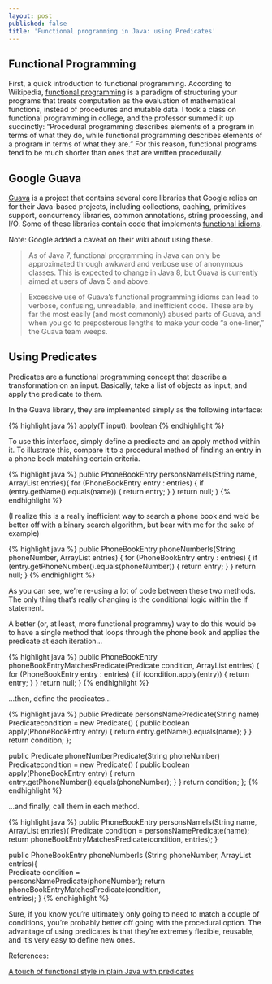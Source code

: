 ```yaml
---
layout: post
published: false
title: 'Functional programming in Java: using Predicates'
---
```

## Functional Programming

First, a quick introduction to functional programming. According to Wikipedia, [functional programming](http://en.wikipedia.org/wiki/Functional_programming) is a paradigm of structuring your programs that treats computation as the evaluation of mathematical functions, instead of procedures and mutable data. I took a class on functional programming in college, and the professor summed it up succinctly: “Procedural programming describes elements of a program in terms of what they do, while functional programming describes elements of a program in terms of what they are.” For this reason, functional programs tend to be much shorter than ones that are written procedurally.

## Google Guava

[Guava](https://code.google.com/p/guava-libraries/) is a project that contains several core libraries that Google relies on for their Java-based projects, including collections, caching, primitives support, concurrency libraries, common annotations, string processing, and I/O. Some of these libraries contain code that implements [functional idioms](https://code.google.com/p/guava-libraries/wiki/FunctionalExplained).

Note: Google added a caveat on their wiki about using these.

> As of Java 7, functional programming in Java can only be approximated through awkward and verbose use of anonymous classes. This is expected to change in Java 8, but Guava is currently aimed at users of Java 5 and above.

> Excessive use of Guava’s functional programming idioms can lead to verbose, confusing, unreadable, and inefficient code. These are by far the most easily (and most commonly) abused parts of Guava, and when you go to preposterous lengths to make your code “a one-liner,” the Guava team weeps.

## Using Predicates

Predicates are a functional programming concept that describe a transformation on an input. Basically, take a list of objects as input, and apply the predicate to them.

In the Guava library, they are implemented simply as the following interface:

{% highlight java %}
apply(T input): boolean
{% endhighlight %}

To use this interface, simply define a predicate and an apply method within it. To illustrate this, compare it to a procedural method of finding an entry in a phone book matching certain criteria.

{% highlight java %}
public PhoneBookEntry personsNameIs(String name, ArrayList<PhoneBookEntry> entries){
  for (PhoneBookEntry entry : entries) {
    if (entry.getName().equals(name)) {
      return entry;
    }
  }
  return null;
}
{% endhighlight %}

(I realize this is a really inefficient way to search a phone book and we’d be better off with a binary search algorithm, but bear with me for the sake of example)

{% highlight java %}
public PhoneBookEntry phoneNumberIs(String phoneNumber, ArrayList<PhoneBookEntry> entries) {
  for (PhoneBookEntry entry : entries) {
    if (entry.getPhoneNumber().equals(phoneNumber)) {
      return entry;
    }
  }
  return null;
}
{% endhighlight %}

As you can see, we’re re-using a lot of code between these two methods. The only thing that’s really changing is the conditional logic within the if statement.

A better (or, at least, more functional programmy) way to do this would be to have a single method that loops through the phone book and applies the predicate at each iteration…

{% highlight java %}
public PhoneBookEntry phoneBookEntryMatchesPredicate(Predicate<PhoneBookEntry> condition, ArrayList<PhoneBookEntry> entries) {
  for (PhoneBookEntry entry : entries) {
    if (condition.apply(entry)) {
      return entry;
    }
  }
  return null;
}
{% endhighlight %}

...then, define the predicates…

{% highlight java %}
public Predicate<PhoneBookEntry> personsNamePredicate(String name)       
    Predicate<PhoneBookEntry >condition = new 
    Predicate<PhoneBookEntry>() {
        public boolean apply(PhoneBookEntry entry) {
            return entry.getName().equals(name);
        }
    }
    return condition;
};

public Predicate<PhoneBookEntry> phoneNumberPredicate(String phoneNumber)       
    Predicate<PhoneBookEntry >condition = new 
    Predicate<PhoneBookEntry>() {
        public boolean apply(PhoneBookEntry entry) {
            return entry.getPhoneNumber().equals(phoneNumber);
        }
    }
    return condition;
};
{% endhighlight %}

...and finally, call them in each method.

{% highlight java %}
public PhoneBookEntry personsNameIs(String name, ArrayList<PhoneBookEntry> entries){
    Predicate<PhoneBookEntry> condition = personsNamePredicate(name);
    return phoneBookEntryMatchesPredicate(condition, entries);
}

public PhoneBookEntry phoneNumberIs (String phoneNumber, ArrayList<PhoneBookEntry> entries){    
    Predicate<PhoneBookEntry> condition =   
    personsNamePredicate(phoneNumber);
    return phoneBookEntryMatchesPredicate(condition,   
    entries); 
}
{% endhighlight %}

Sure, if you know you’re ultimately only going to need to match a couple of conditions, you’re probably better off going  with the procedural option. The advantage of using predicates is that they’re extremely flexible, reusable, and it’s very easy to define new ones.

References:

[A touch of functional style in plain Java with predicates](http://cyrille.martraire.com/2010/11/a-touch-of-functional-style-in-plain-java-with-predicates-part-1/)

